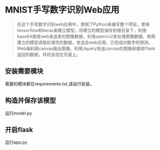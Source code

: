 # MNIST手写数字识别Web应用

>
> 在这个手写数字识别web应用中，使用了Python来编写整个项目，使用tensorflow和keras来建立模型，将建立的模型保存到根目录下，利用base64接收web发送来的图像数据，利用opencv2来处理图像数据，再用建立的模型读取处理完的数据，发送会web应用，已完成对数字的预测。Web端利用canvas画出图像，利用Jquery发送canvas的图像和接收Flask返回的数据，并将呈现在页面上。
>

## 安装需要模块
需要的模块都在requirements.txt,请自行安装。
## 构造并保存该模型
运行model.py
## 开启flask
运行app.py